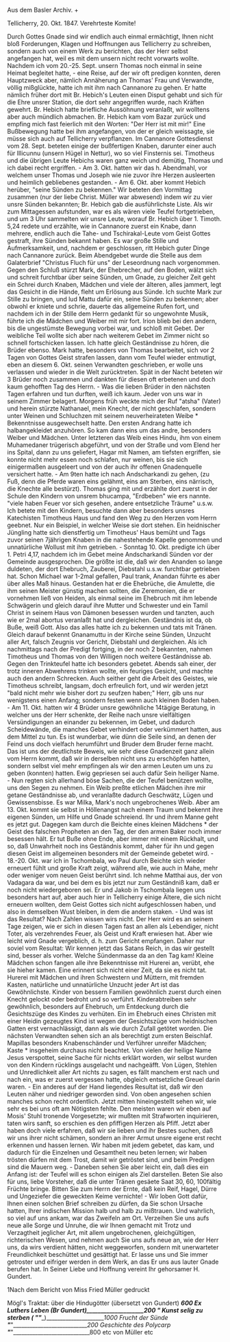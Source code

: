 Aus dem Basler Archiv. +

 Tellicherry, 20. Okt. 1847.
Verehrteste Komite!

Durch Gottes Gnade sind wir endlich auch einmal ermächtigt, Ihnen nicht bloß Forderungen, Klagen und Hoffnungen aus Tellicherry zu schreiben, sondern auch von einem Werk zu berichten, das der Herr selbst angefangen hat, weil es mit dem unsern nicht recht vorwarts wollte. Nachdem ich vom 20.-25. Sept. unsern Thomas noch einmal in seine Heimat begleitet hatte, - eine Reise, auf der wir oft predigen konnten, deren Hauptzweck aber, nämlich Annäherung an Thomas' Frau und Verwandte, völlig mißglückte, hatte ich mit ihm nach Cannanore zu gehen. Er hatte nämlich früher dort mit Br. Hebich's Leuten einen Disput gehabt und sich für die Ehre unsrer Station, die dort sehr angegriffen wurde, nach Kräften gewehrt. Br. Hebich hatte briefliche Aussöhnung veranlaßt, wir wolltens aber auch mündlich abmachen. Br. Hebich kam vom Bazar zurück und empfing mich fast feierlich mit den Worten: "Der Herr ist mit mir!" Eine Bußbewegung hatte bei ihm angefangen, von der er gleich weissagte, sie müsse sich auch auf Tellicherry verpflanzen. Im Cannanore Gottesdienst vom 28. Sept. beteten einige der bußfertigen Knaben, darunter einer auch für Illicunnu (unsern Hügel in Nettur), wo so viel Finsternis sei. Timotheus und die übrigen Leute Hebichs waren ganz weich und demütig, Thomas und ich dabei recht ergriffen. - Am 3. Okt. hatten wir das h. Abendmahl, vor welchem unser Thomas und Joseph wie nie zuvor ihre Herzen ausleerten und heimlich gebliebenes gestanden. - Am 6. Okt. aber kommt Hebich herüber, "seine Sünden zu bekennen." Wir beteten den Vormittag zusammen (nur der liebe Christ. Müller war abwesend) indem wir zu vier unsre Sünden bekannten; Br. Hebich gab die ausführlichste Liste. Als wir zum Mittagessen aufstunden, war es als wären viele Teufel fortgetrieben, und um 3 Uhr sammelten wir unsre Leute, worauf Br. Hebich über 1. Timoth. 5,24 redete und erzählte, wie in Cannanore zuerst ein Knabe, dann mehrere, endlich auch die Tahe- und Tschirakal-Leute vom Geist Gottes gestraft, ihre Sünden bekannt haben. Es war große Stille und Aufmerksamkeit, und, nachdem er geschlossen, ritt Hebich guter Dinge nach Cannanore zurück. Beim Abendgebet wurde die Stelle aus dem Galaterbrief "Christus Fluch für uns" der Leseordnung nach vorgenommen. Gegen den Schluß stürzt Mark, der Ehebrecher, auf den Boden, wälzt sich und schreit furchtbar über seine Sünden, um Gnade, zu gleicher Zeit geht ein Schrei durch Knaben, Mädchen und viele der älteren, alles jammert, legt das Gesicht in die Hände, fleht um Erlösung aus Sünde. Ich suchte Mark zur Stille zu bringen, und lud Mattu dafür ein, seine Sünden zu bekennen; aber obwohl er kniete und schrie, dauerte das allgemeine Rufen fort, und nachdem ich in der Stille dem Herrn gedankt für so ungewohnte Musik, führte ich die Mädchen und Weiber mit mir fort. Irion blieb bei den andern, bis die ungestümste Bewegung vorbei war, und schloß mit Gebet. Der weibliche Teil wollte sich aber nach weiterem Gebet im Zimmer nicht so schnell fortschicken lassen. Ich hatte gleich Geständnisse zu hören, die Brüder ebenso. Mark hatte, besonders von Thomas bearbeitet, sich vor 2 Tagen von Gottes Geist strafen lassen, dann vom Teufel wieder entmutigt, eben an diesem 6. Okt. seinen Verwandten geschrieben, er wolle uns verlassen und wieder in die Welt zurücktreten. Spät in der Nacht beteten wir 3 Brüder noch zusammen und dankten für diesen oft erbetenen und doch kaum gehofften Tag des Herrn. - Was die lieben Brüder in den nächsten Tagen erfahren und tun durften, weiß ich kaum. Jeder von uns war in seinem Zimmer belagert. Morgens früh weckte mich der Ruf "atsha" (Vater) und herein stürzte Nathanael, mein Knecht, der nicht geschlafen, sondern unter Weinen und Schluchzen mit seinem neuverheirateten Weibe <Arabella>* Bekenntnisse ausgewechselt hatte. Den ersten Andrang hatte ich halbangekleidet anzuhören. So kam dann eins um das andre, besonders Weiber und Mädchen. Unter letzteren das Weib eines Hindu, ihm von einem Muhamedaner trügerisch abgeführt, und von der Straße und vom Elend her ins Spital, dann zu uns geliefert, Hagar mit Namen, am tiefsten ergriffen, sie konnte nicht mehr essen noch schlafen, nur weinen, bis sie sich einigermaßen ausgeleert und von der auch ihr offenen Gnadenquelle versichert hatte. - Am 9ten hatte ich nach Andscharkandi zu gehen, (zu Fuß, denn die Pferde waren eins gelähmt, eins am Sterben, eins närrisch, die Knechte alle bestürzt). Thomas ging mit und erzählte dort zuerst in der Schule den Kindern von unsrem bhucampa, "Erdbeben" wie ers nannte. "viele haben Feuer vor sich gesehen, andere entsetzliche Träume" u.s.w. Ich betete mit den Kindern, besuchte dann aber besonders unsres Katechisten Timotheus Haus und fand den Weg zu den Herzen vom Herrn geebnet. Nur ein Beispiel, in welcher Weise sie dort stehen. Ein heidnischer Jüngling hatte sich dienstfertig um Timotheus' Haus bemüht und Tags zuvor seinen 7jährigen Knaben in die nahestehende Kapelle genommen und unnatürliche Wollust mit ihm getrieben. - Sonntag 10. Okt. predigte ich über 1. Petri 4,17, nachdem ich im Gebet meine Andscharkandi Sünden vor der Gemeinde ausgesprochen. Die größte ist die, daß wir den Ananden so lange duldeten, der dort Ehebruch, Zauberei, Diebstahl u.s.w. furchtbar getrieben hat. Schon Michael war 1-2mal gefallen, Paul trank, Anandan führte es aber über alles Maß hinaus. Gestanden hat er die Ehebrüche, die Amulette, die ihm seinen Meister günstig machen sollten, die Zeremonien, die er vornehmen ließ von Heiden, als einmal seine im Ehebruch mit ihm lebende Schwägerin und gleich darauf ihre Mutter und Schwester und ein Tamil Christ in seinem Haus von Dämonen besessen wurden und tanzten, auch wie er 2mal abortus veranlaßt hat und dergleichen. Geständnis ist da, ob Buße, weiß Gott. Also das alles hatte ich zu bekennen und tats mit Tränen. Gleich darauf bekennt Gnanamuttu in der Kirche seine Sünden, Unzucht aller Art, falsch Zeugnis vor Gericht, Diebstahl und dergleichen. Als ich nachmittags nach der Predigt fortging, in der noch 2 bekannten, nahmen Timotheus und Thomas von den Willigen noch weitere Geständnisse ab. Gegen den Trinkteufel hatte ich besonders gebetet. Abends sah einer, der trotz inneren Abwehrens trinken wollte, ein feuriges Gesicht, und machte auch den andern Schrecken. Auch seither geht die Arbeit des Geistes, wie Timotheus schreibt, langsam, doch erfreulich fort, und wir werden jetzt "bald nicht mehr wie bisher dort zu seufzen haben;" Herr, gib uns nur wenigstens einen Anfang; sondern festen wenn auch kleinen Boden haben. - Am 11. Okt. hatten wir 4 Brüder unsre gewöhnliche 14tägige Beratung, in welcher uns der Herr schenkte, der Reihe nach unsre vielfältigen Versündigungen an einander zu bekennen, im Gebet, und dadurch Scheidewände, die manches Gebet verhindert oder verkümmert hatten, aus dem Mittel zu tun. Es ist wunderbar, wie dünn die Seile sind, an denen der Feind uns doch vielfach herumführt und Bruder dem Bruder ferne macht. Das ist uns der deutlichste Beweis, wie sehr diese Gnadenzeit ganz allein vom Herrn kommt, daß wir in derselben nicht uns zu erschöpfen hatten, sondern selbst viel mehr empfingen als wir den armen Leuten um uns zu geben (konnten) hatten. Ewig gepriesen sei auch dafür Sein heiliger Name. - Nun regten sich allerhand böse Sachen, die der Teufel benützen wollte, uns den Segen zu nehmen. Ein Weib preßte etlichen Mädchen ihre mir getane Geständnisse ab, und veranlaßte dadurch Geschwätz, Lügen und Gewissensbisse. Es war Milka, Mark's noch ungebrochenes Weib. Aber am 13. Okt. kommt sie selbst in Höllenangst nach einem Traum und bekennt ihre eigenen Sünden, um Hilfe und Gnade schreiend. Ihr und ihrem Manne geht es jetzt gut. Dagegen kam durch die Beichte eines kleinen Mädchens <Caroline>* der Geist des falschen Propheten an den Tag, der den armen Baker noch immer besessen hält. Er tut Buße ohne Ende, aber immer mit einem Rückhalt, und so, daß Unwahrheit noch ins Geständnis kommt, daher für ihn und gegen diesen Geist im allgemeinen besonders mit der Gemeinde gebetet wird. - 18.-20. Okt. war ich in Tschombala, wo Paul durch Beichte sich wieder erneuert fühlt und große Kraft zeigt, während alle, wie auch in Mahe, mehr oder weniger vom neuen Geist berührt sind. Ich nehme Matthai aus, der von Vadagara da war, und bei dem es bis jetzt nur zum Geständniß kam, daß er noch nicht wiedergeboren sei. Er und Jakob in Tschombala liegen uns besonders hart auf, aber auch hier in Tellicherry einige Ältere, die sich nicht erneuern wollten, dem Geist Gottes sich nicht aufgeschlossen haben, und also in demselben Wust bleiben, in dem die andern staken. - Und was ist das Resultat? Nach Zahlen wissen wirs nicht. Der Herr wird es an seinem Tage zeigen, wie er sich in diesen Tagen fast an allen als Lebendiger, nicht Toter, als verzehrendes Feuer, als Geist und Kraft erwiesen hat. Aber wie leicht wird Gnade vergeblich, d. h. zum Gericht empfangen. Daher nur soviel vom Resultat: Wir kennen jetzt das Satans Reich, in das wir gestellt sind, besser als vorher. Welche Sündenmasse da an den Tag kam! Kleine Mädchen schon fangen alle ihre Bekenntnisse mit Hurerei an, verübt, ehe sie hieher kamen. Eine erinnert sich nicht einer Zeit, da sie es nicht tat. Hurerei mit Mädchen und ihren Schwestern und Müttern, mit fremden Kasten, natürliche und unnatürliche Unzucht jeder Art ist das Gewöhnlichste. Kinder von bessern Familien gewöhnlich zuerst durch einen Knecht gelockt oder bedroht und so verführt. Kinderabtreiben sehr gewöhnlich, besonders auf Ehebruch, um Entdeckung durch die Gesichtszüge des Kindes zu verhüten. Ein im Ehebruch eines Christen mit einer Heidin gezeugtes Kind ist wegen der Gesichtszüge vom heidnischen Gatten erst vernachlässigt, dann als wie durch Zufall getötet worden. Die nächsten Verwandten sehen sich an als berechtigt zum ersten Beischlaf. Mapillas besonders Knabenschänder und Verführer unreifer Mädchen; Kaste <wird>* insgeheim durchaus nicht beachtet. Von vielen der heilige Name Jesus verspottet, seine Sache für nichts erklärt worden, wir selbst wurden von den Kindern rücklings ausgelacht und nachgeäfft. Von Lügen, Stehlen und Unredlichkeit aller Art nichts zu sagen, es fällt manchem erst nach und nach ein, was er zuerst vergessen hatte, obgleich entsetzliche Greuel darin waren. - Ein anderes auf der Hand liegendes Resultat ist, daß wir den Leuten näher und niedriger geworden sind. Von oben angesehen schien manches schon recht ordentlich. Jetzt mitten hineingestellt sehen wir, wie sehr es bei uns oft am Nötigsten fehlte. Den meisten waren wir eben auf Mosis' Stuhl tronende Vorgesetzte; wir mußten mit Strafworten inquirieren, taten wirs sanft, so erschien es den pfiffigen Herzen als Pfiff. Jetzt aber haben doch viele erfahren, daß wir sie lieben und ihr Bestes suchen, daß wir uns ihrer nicht schämen, sondern an ihrer Armut unsre eigene erst recht erkennen und hassen lernen. Wir haben mit jedem gebetet, das kam, und dadurch für die Einzelnen und Gesamtheit neu beten lernen; wir haben trösten dürfen mit dem Trost, damit wir getröstet sind, und beim Predigen sind die Mauern weg. - Daneben sehen Sie aber leicht ein, daß dies ein Anfang ist: der Teufel will es schon einigen als Ziel darstellen. Beten Sie also für uns, liebe Vorsteher, daß die unter Tränen gesäete Saat 30, 60, 100fältig Früchte bringe. Bitten Sie zum Herrn der Ernte, daß kein Reif, Hagel, Dürre und Ungeziefer die geweckten Keime vernichte! - Wir loben Gott dafür, Ihnen einen solchen Brief schreiben zu dürfen, da Sie schon Ursache hatten, Ihrer indischen Mission halb und halb zu mißtrauen. Und wahrlich, so viel auf uns ankam, war das Zweifeln am Ort. Verzeihen Sie uns aufs neue alle Sorge und Unruhe, die wir Ihnen gemacht mit Trotz und Verzagtheit jeglicher Art, mit allem ungebrochenen, gleichgültigen, richterischen Wesen, und nehmen auch Sie uns aufs neue an, wie der Herr uns, da wirs verdient hätten, nicht weggeworfen, sondern mit unerwarteter Freundlichkeit beschüttet und gesättigt hat. Er lasse uns und Sie immer getroster und eifriger werden in dem Werk, an das Er uns aus lauter Gnade berufen hat.
 In Seiner Liebe und Hoffnung vereint
 Ihr gehorsamer H. Gundert.


1Nach dem Bericht von Miss Fried Müller gedruckt

Mögl's Traktat: über die Hindugötter (übersetzt von Gundert) ___600 Ex Luthers Leben (Br Gundert)_______________________200 "
Kunst selig zu sterben ( "___"____)______________________1000 Frucht der Sünde __"___"____________________________200
Geschichte des Polycarp __"___"____________________________800 
 etc von Müller etc
